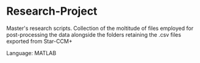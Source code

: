 # Research-Project

Master's research scripts. Collection of the moltitude of files employed for post-processing the data alongside the folders retaining the .csv files exported from Star-CCM+

Language: MATLAB
